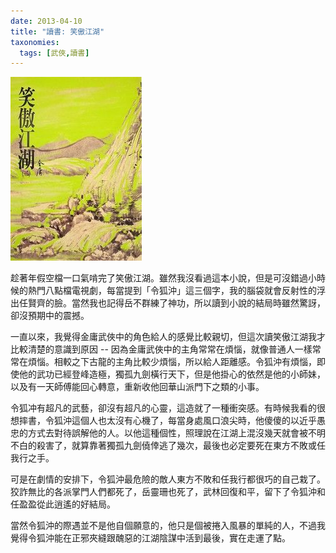 ```yaml
---
date: 2013-04-10
title: "讀書: 笑傲江湖"
taxonomies:
  tags: [武俠,讀書]
---
```


![笑傲江湖](/img/book/laughing-wind.jpg)

趁著年假空檔一口氣啃完了笑傲江湖。雖然我沒看過這本小說，但是可沒錯過小時候的熱門八點檔電視劇，每當提到「令狐沖」這三個字，我的腦袋就會反射性的浮出任賢齊的臉。當然我也記得岳不群練了神功，所以讀到小說的結局時雖然驚訝，卻沒預期中的震撼。

一直以來，我覺得金庸武俠中的角色給人的感覺比較親切，但這次讀笑傲江湖我才比較清楚的意識到原因 -- 因為金庸武俠中的主角常常在煩惱，就像普通人一樣常常在煩惱。相較之下古龍的主角比較少煩惱，所以給人距離感。令狐沖有煩惱，即使他的武功已經登峰造極，獨孤九劍橫行天下，但是他掛心的依然是他的小師妹，以及有一天師傅能回心轉意，重新收他回華山派門下之類的小事。

令狐冲有超凡的武藝，卻沒有超凡的心靈，這造就了一種衝突感。有時候我看的很想摔書，令狐沖這個人也太沒有心機了，每當身處風口浪尖時，他傻傻的以近乎愚忠的方式去對待誤解他的人。以他這種個性，照理說在江湖上混沒幾天就會被不明不白的殺害了，就算靠著獨孤九劍僥倖逃了幾次，最後也必定要死在東方不敗或任我行之手。

可是在劇情的安排下，令狐沖最危險的敵人東方不敗和任我行都很巧的自己栽了。狡詐無比的各派掌門人們都死了，岳靈珊也死了，武林回復和平，留下了令狐沖和任盈盈從此逍遙的好結局。

當然令狐沖的際遇並不是他自個願意的，他只是個被捲入風暴的單純的人，不過我覺得令狐沖能在正邪夾縫跟醜惡的江湖陰謀中活到最後，實在走運了點。

